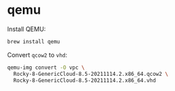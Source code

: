 # qemu

Install QEMU:
```bash
brew install qemu
```

Convert `qcow2` to `vhd`:
```bash
qemu-img convert -O vpc \
  Rocky-8-GenericCloud-8.5-20211114.2.x86_64.qcow2 \
  Rocky-8-GenericCloud-8.5-20211114.2.x86_64.vhd
```
